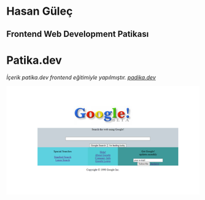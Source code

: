 # Hasan Güleç
## Frontend Web Development Patikası
# Patika.dev
*İçerik patika.dev frontend eğitimiyle yapılmıştır. [padika.dev](https://app.patika.dev/paths)*

![resim](https://github.com/hasangulec/css-example2/blob/main/Adsiz.png)
